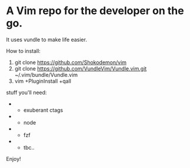 # A Vim repo for the developer on the go.

It uses vundle to make life easier.

How to install:

1. git clone https://github.com/Shokodemon/vim
2. git clone https://github.com/VundleVim/Vundle.vim.git ~/.vim/bundle/Vundle.vim 
3. vim +PluginInstall +qall

stuff you'll need:

* - exuberant ctags
* - node
* - fzf
* - tbc..

Enjoy!

